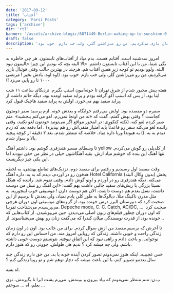 ```yaml
---
date: '2017-09-12'
title: 'آفتاب'
category: 'Farsi Posts'
tags: ['archive']
dir: 'rtl'
banner: '/assets/archive-blogir/8871449-Berlin-waking-up-to-sunshine-0.jpg'
draft: false
description: 'امروز سه‌شنبه است. آفتابم هست. بدم میاد از آفتاب‌های تابستون. هر چی خاطره بد بگی شما، من با این آفتاب تابستون داشتم. حالا البته بچه که بودیم این چیزا حالیمون نبود البته. ولوو بودیم تو کوچه زیر همین آفتاب هم. هرچند در بهترین حالت وقتی فوتبال بازی می‌کردیم، من رو می‌زاشتن گلر، ولی خب بازم  خوب بود. '
---
```


امروز سه‌شنبه است. آفتابم هست. بدم میاد از آفتاب‌های تابستون. هر چی خاطره بد بگی شما، من با این آفتاب تابستون داشتم. حالا البته بچه که بودیم این چیزا حالیمون نبود البته. ولوو بودیم تو کوچه زیر همین آفتاب هم. هرچند در بهترین حالت وقتی فوتبال بازی می‌کردیم، من رو می‌زاشتن گلر، ولی خب بازم  خوب بود. (اوه اوه، یادش بخیر ! مرتضی ۱۰۰۰ تا رو پایی می‌زد !)

هفته پیش مجبور شدم از شرق تهران تا خونه‌امون اسنپ بگیرم. نزدیکای ساعت ۱۱ شب اینا بود. از بس که اسنپ اکو گرفته بودم و پراید سفید اومده بود، دیگه حالم داشت از پراید سفید بهم می‌خورد. اولش یه پراید سفید هاچبک قبول کرد.

سفرم دو مقصده بود. اولش می‌رفتم خوابگاه و بعدش خونه. ازم پرسید سفر دومتون کجاست ؟ وقتی بهش گفتم، گفت که «نه من اونجا نمی‌رم، لغو می‌کنم ببخشید»  منم صبر کردم لغو کنه. (نکته کنکوری: در اینجور مواقع اگر می‌تونید خودتون لغو نکنید، وقتی راننده لغو می‌کنه سفر رو قاعدتاً باید امتیاز منفی‌اش رو هم بپذیره) . اما دفعه بعد که زدم دیدم به به :)) یه هیوندا ورنا داره میاد. خلاصه که منتظر شدم، بعد ۲ دقیقه از کوچه پیچید بالا و سوار شدم.

تا وسطای مسیر هندزفری گوشم بود. داشتم آهنگ yellow از کلدپلی رو گوش می‌کردم. تنها آهنگ این بنده که خوشم میاد ازش. بقیه آهنگاشون خیلی در نظر من خفن نبودند اما این یکی چیز دیگریست.

وقت مقصد اول رسیدیم و رفتیم برای مقصد دوم، نزدیک‌های تقاطع بهشتی، یه لحظه هدفون رو در اوردم، دیدم که به به، داره آهنگ Hotel California (بدون وکال البته) پخش می‌کنه. دیگه هندزفری رو در آوردم و اونو گوش دادم. وقتی تموم شد. راننده که هیکل نسبتا بزرگی با ریش‌های سفید جالبی داشت بهم گفت: «این آهنگ رو نسل من دوست داشت، نسل بعدم هم دوست داشت. الان هم دوست دارن ! موسیقی خوب اینجوریه. نه مثل مدرن تاکینگ مثلا. دیالوگ‌ها به طور کلی یادم نمیاد، ولی بعدش تا برسیم از این صحبت کرد که دبیرستان البرز درس خونده بود، از گروه‌های موسیقی اون دوران هرچی می‌پرسیدم می‌شناخت تقریبا. Depeche mode, C. C. Catch, AC/DC, ...  صحبت کرد که اون دوران چطور فیلم‌های زبون اصلی می‌دیدن، جین می‌پوشیدن. از کتاب‌هایی که خونده بود، از قدرت نویسندگی میلان کندرا که می‌گفت زنان رو بهش می‌شناسوند. از ..

تا آخرش که برسیم مقصد من ازش سوال کردم. برای من جالب بود. اون در اون زمان زندگی راحت و خوبی داشته. زندگی که رویایی امروز منه. من احساس این رو دارم که نوجوانی. و باخت دادم و راهی نبود که این اتفاق نیوفته. نتونستم دوست خوبی داشته باشم. ولی چه میشه کرد ؟ ندیم هی طولش. جوونی رو که هنوز دارم.

حس عجیبیه. اینکه هنوز نمی‌دونم تصور کردن آینده خوبه یا بد. من حق دارم زندگی چند سال بعدمو تصویر کنم، یا این باعث میشه که دچار توهم شم و‌ تو رویا زندگی کنم ؟

اه بسه.

پ.ن:‌ منم منتظر نمی‌مونم که بیاد بیرون و ببینمش، می‌رم پشت ابرا تا بگیرمش، توی بغلم، آه ... سوختم ...
